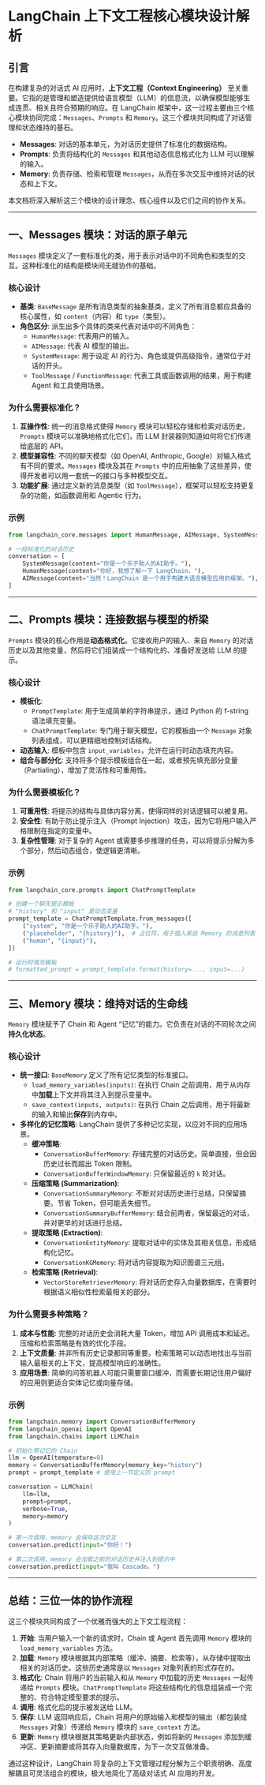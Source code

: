# LangChain 上下文工程核心模块设计解析

## 引言

在构建复杂的对话式 AI 应用时，**上下文工程（Context Engineering）** 至关重要。它指的是管理和塑造提供给语言模型（LLM）的信息流，以确保模型能够生成连贯、相关且符合预期的响应。在 LangChain 框架中，这一过程主要由三个核心模块协同完成：`Messages`、`Prompts` 和 `Memory`。这三个模块共同构成了对话管理和状态维持的基石。

-   **Messages**: 对话的基本单元，为对话历史提供了标准化的数据结构。
-   **Prompts**: 负责将结构化的 `Messages` 和其他动态信息格式化为 LLM 可以理解的输入。
-   **Memory**: 负责存储、检索和管理 `Messages`，从而在多次交互中维持对话的状态和上下文。

本文档将深入解析这三个模块的设计理念、核心组件以及它们之间的协作关系。

---

## 一、Messages 模块：对话的原子单元

`Messages` 模块定义了一套标准化的类，用于表示对话中的不同角色和类型的交互。这种标准化的结构是模块间无缝协作的基础。

### 核心设计

-   **基类**: `BaseMessage` 是所有消息类型的抽象基类，定义了所有消息都应具备的核心属性，如 `content`（内容）和 `type`（类型）。
-   **角色区分**: 派生出多个具体的类来代表对话中的不同角色：
    -   `HumanMessage`: 代表用户的输入。
    -   `AIMessage`: 代表 AI 模型的输出。
    -   `SystemMessage`: 用于设定 AI 的行为、角色或提供高级指令，通常位于对话的开头。
    -   `ToolMessage` / `FunctionMessage`: 代表工具或函数调用的结果，用于构建 Agent 和工具使用场景。

### 为什么需要标准化？

1.  **互操作性**: 统一的消息格式使得 `Memory` 模块可以轻松存储和检索对话历史，`Prompts` 模块可以准确地格式化它们，而 LLM 封装器则知道如何将它们传递给底层的 API。
2.  **模型兼容性**: 不同的聊天模型（如 OpenAI, Anthropic, Google）对输入格式有不同的要求。`Messages` 模块及其在 `Prompts` 中的应用抽象了这些差异，使得开发者可以用一套统一的接口与多种模型交互。
3.  **功能扩展**: 通过定义新的消息类型（如 `ToolMessage`），框架可以轻松支持更复杂的功能，如函数调用和 Agentic 行为。

### 示例

```python
from langchain_core.messages import HumanMessage, AIMessage, SystemMessage

# 一段标准化的对话历史
conversation = [
    SystemMessage(content="你是一个乐于助人的AI助手。"),
    HumanMessage(content="你好，我想了解一下 LangChain。"),
    AIMessage(content="当然！LangChain 是一个用于构建大语言模型应用的框架。"),
]
```

---

## 二、Prompts 模块：连接数据与模型的桥梁

`Prompts` 模块的核心作用是**动态格式化**。它接收用户的输入、来自 `Memory` 的对话历史以及其他变量，然后将它们组装成一个结构化的、准备好发送给 LLM 的提示。

### 核心设计

-   **模板化**:
    -   `PromptTemplate`: 用于生成简单的字符串提示，通过 Python 的 f-string 语法填充变量。
    -   `ChatPromptTemplate`: 专门用于聊天模型，它的模板由一个 `Message` 对象列表组成，可以更精细地控制对话结构。
-   **动态输入**: 模板中包含 `input_variables`，允许在运行时动态填充内容。
-   **组合与部分化**: 支持将多个提示模板组合在一起，或者预先填充部分变量（Partialing），增加了灵活性和可重用性。

### 为什么需要模板化？

1.  **可重用性**: 将提示的结构与具体内容分离，使得同样的对话逻辑可以被复用。
2.  **安全性**: 有助于防止提示注入（Prompt Injection）攻击，因为它将用户输入严格限制在指定的变量中。
3.  **复杂性管理**: 对于复杂的 Agent 或需要多步推理的任务，可以将提示分解为多个部分，然后动态组合，使逻辑更清晰。

### 示例

```python
from langchain_core.prompts import ChatPromptTemplate

# 创建一个聊天提示模板
# "history" 和 "input" 是动态变量
prompt_template = ChatPromptTemplate.from_messages([
    ("system", "你是一个乐于助人的AI助手。"),
    ("placeholder", "{history}"),  # 占位符，用于插入来自 Memory 的消息列表
    ("human", "{input}"),
])

# 运行时填充模板
# formatted_prompt = prompt_template.format(history=..., input=...)
```

---

## 三、Memory 模块：维持对话的生命线

`Memory` 模块赋予了 Chain 和 Agent “记忆”的能力。它负责在对话的不同轮次之间**持久化状态**。

### 核心设计

-   **统一接口**: `BaseMemory` 定义了所有记忆类型的标准接口。
    -   `load_memory_variables(inputs)`: 在执行 Chain 之前调用，用于从内存中**加载**上下文并将其注入到提示变量中。
    -   `save_context(inputs, outputs)`: 在执行 Chain 之后调用，用于将最新的输入和输出**保存**到内存中。
-   **多样化的记忆策略**: LangChain 提供了多种记忆实现，以应对不同的应用场景。
    -   **缓冲策略**:
        -   `ConversationBufferMemory`: 存储完整的对话历史。简单直接，但会因历史过长而超出 Token 限制。
        -   `ConversationBufferWindowMemory`: 只保留最近的 `k` 轮对话。
    -   **压缩策略 (Summarization)**:
        -   `ConversationSummaryMemory`: 不断对对话历史进行总结，只保留摘要。节省 Token，但可能丢失细节。
        -   `ConversationSummaryBufferMemory`: 结合前两者，保留最近的对话，并对更早的对话进行总结。
    -   **提取策略 (Extraction)**:
        -   `ConversationEntityMemory`: 提取对话中的实体及其相关信息，形成结构化记忆。
        -   `ConversationKGMemory`: 将对话内容提取为知识图谱三元组。
    -   **检索策略 (Retrieval)**:
        -   `VectorStoreRetrieverMemory`: 将对话历史存入向量数据库，在需要时根据语义相似性检索最相关的部分。

### 为什么需要多种策略？

1.  **成本与性能**: 完整的对话历史会消耗大量 Token，增加 API 调用成本和延迟。压缩和检索策略是有效的优化手段。
2.  **上下文质量**: 并非所有历史记录都同等重要。检索策略可以动态地找出与当前输入最相关的上下文，提高模型响应的准确性。
3.  **应用场景**: 简单的问答机器人可能只需要窗口缓冲，而需要长期记住用户偏好的应用则更适合实体记忆或向量存储。

### 示例

```python
from langchain.memory import ConversationBufferMemory
from langchain_openai import OpenAI
from langchain.chains import LLMChain

# 初始化带记忆的 Chain
llm = OpenAI(temperature=0)
memory = ConversationBufferMemory(memory_key="history")
prompt = prompt_template # 使用上一节定义的 prompt

conversation = LLMChain(
    llm=llm,
    prompt=prompt,
    verbose=True,
    memory=memory
)

# 第一次调用，memory 会保存这次交互
conversation.predict(input="你好！")

# 第二次调用，memory 会加载之前的对话历史并注入到提示中
conversation.predict(input="我叫 Cascade。")
```

---

## 总结：三位一体的协作流程

这三个模块共同构成了一个优雅而强大的上下文工程流程：

1.  **开始**: 当用户输入一个新的请求时，Chain 或 Agent 首先调用 `Memory` 模块的 `load_memory_variables` 方法。
2.  **加载**: `Memory` 模块根据其内部策略（缓冲、摘要、检索等），从存储中提取出相关的对话历史。这些历史通常是以 `Messages` 对象列表的形式存在的。
3.  **格式化**: Chain 将用户的当前输入和从 `Memory` 中加载的历史 `Messages` 一起传递给 `Prompts` 模块。`ChatPromptTemplate` 将这些结构化的信息组装成一个完整的、符合特定模型要求的提示。
4.  **调用**: 格式化后的提示被发送给 LLM。
5.  **保存**: LLM 返回响应后，Chain 将用户的原始输入和模型的输出（都包装成 `Messages` 对象）传递给 `Memory` 模块的 `save_context` 方法。
6.  **更新**: `Memory` 模块根据其策略更新内部状态，例如将新的 `Messages` 添加到缓冲区、更新摘要或将其存入向量数据库，为下一次交互做准备。

通过这种设计，LangChain 将复杂的上下文管理过程分解为三个职责明确、高度解耦且可灵活组合的模块，极大地简化了高级对话式 AI 应用的开发。

